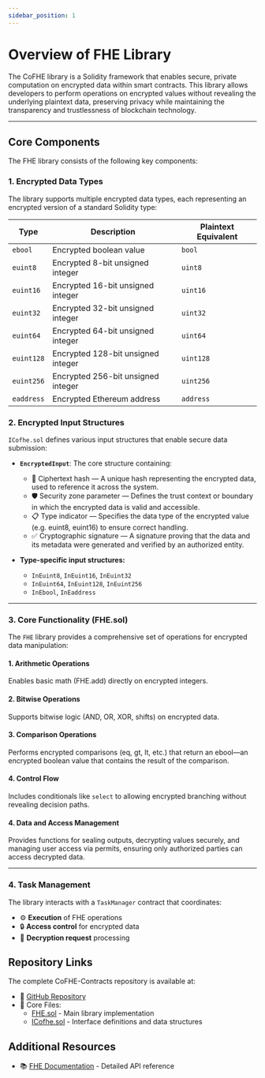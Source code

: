 ```yaml
---
sidebar_position: 1
---
```


# Overview of FHE Library

The CoFHE library is a Solidity framework that enables secure, private computation on encrypted data within smart contracts. This library allows developers to perform operations on encrypted values without revealing the underlying plaintext data, preserving privacy while maintaining the transparency and trustlessness of blockchain technology.

---

## Core Components

The FHE library consists of the following key components:

### 1. Encrypted Data Types

The library supports multiple encrypted data types, each representing an encrypted version of a standard Solidity type:

| Type | Description | Plaintext Equivalent |
|------|-------------|----------------------|
| `ebool` | Encrypted boolean value | `bool` |
| `euint8` | Encrypted 8-bit unsigned integer | `uint8` |
| `euint16` | Encrypted 16-bit unsigned integer | `uint16` |
| `euint32` | Encrypted 32-bit unsigned integer | `uint32` |
| `euint64` | Encrypted 64-bit unsigned integer | `uint64` |
| `euint128` | Encrypted 128-bit unsigned integer | `uint128` |
| `euint256` | Encrypted 256-bit unsigned integer | `uint256` |
| `eaddress` | Encrypted Ethereum address | `address` |

### 2. Encrypted Input Structures

`ICofhe.sol` defines various input structures that enable secure data submission:

- **`EncryptedInput`**: The core structure containing:
  - 🔐 Ciphertext hash — A unique hash representing the encrypted data, used to reference it across the system.
  - 🛡️ Security zone parameter — Defines the trust context or boundary in which the encrypted data is valid and accessible.
  - 📋 Type indicator — Specifies the data type of the encrypted value (e.g. euint8, euint16) to ensure correct handling.
  - ✅ Cryptographic signature — A signature proving that the data and its metadata were generated and verified by an authorized entity.

- **Type-specific input structures:**
  - `InEuint8`, `InEuint16`, `InEuint32`
  - `InEuint64`, `InEuint128`, `InEuint256`
  - `InEbool`, `InEaddress`

---

### 3. Core Functionality (FHE.sol)

The `FHE` library provides a comprehensive set of operations for encrypted data manipulation:

#### 1. Arithmetic Operations
Enables basic math (FHE.add) directly on encrypted integers.
#### 2. Bitwise Operations
Supports bitwise logic (AND, OR, XOR, shifts) on encrypted data.
#### 3. Comparison Operations
Performs encrypted comparisons (eq, gt, lt, etc.) that return an ebool—an encrypted boolean value that contains the result of the comparison.
#### 4. Control Flow
Includes conditionals like `select` to allowing encrypted branching without revealing decision paths.
#### 4. Data and Access Management
Provides functions for sealing outputs, decrypting values securely, and managing user access via permits, ensuring only authorized parties can access decrypted data.

---

### 4. Task Management

The library interacts with a `TaskManager` contract that coordinates:

- ⚙️ **Execution** of FHE operations
- 🔒 **Access control** for encrypted data
- 🔑 **Decryption request** processing


## Repository Links

The complete CoFHE-Contracts repository is available at:

- 📁 [GitHub Repository](https://github.com/FhenixProtocol/cofhe-contracts)
- 📄 Core Files:
  - [FHE.sol](https://github.com/FhenixProtocol/cofhe-contracts/blob/master/contracts/FHE.sol) - Main library implementation
  - [ICofhe.sol](https://github.com/FhenixProtocol/cofhe-contracts/blob/master/contracts/ICofhe.sol) - Interface definitions and data structures

## Additional Resources

- 📚 [FHE Documentation](../solidity-api/FHE.md) - Detailed API reference
